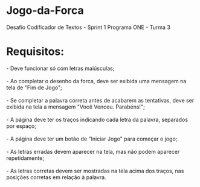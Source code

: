 # Jogo-da-Forca
Desafio Codificador de Textos - Sprint 1 Programa ONE - Turma 3
<h1>Requisitos:</h1>
- Deve funcionar só com letras maiúsculas;<br><br>
- Ao completar o desenho da forca, deve ser exibida uma mensagem na tela de "Fim de Jogo";<br><br>
- Se completar a palavra correta antes de acabarem as tentativas, deve ser exibida na tela a mensagem "Você Venceu. Parabéns!";<br><br>
- A página deve ter os traços indicando cada letra da palavra, separados por espaço;<br><br>
- A página deve ter um botão de "Iniciar Jogo" para começar o jogo;<br><br>
- As letras erradas devem aparecer na tela, mas não podem aparecer repetidamente;<br><br>
- As letras corretas devem ser mostradas na tela acima dos traços, nas posições corretas em relação à palavra.<br><br>
